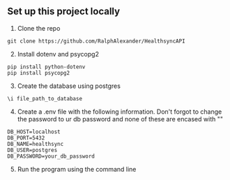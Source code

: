 ## Set up this project locally
1. Clone the repo
```
git clone https://github.com/RalphAlexander/HealthsyncAPI
```
2. Install dotenv and psycopg2
```
pip install python-dotenv
pip install psycopg2
```
3. Create the database using postgres
```
\i file_path_to_database
```

4. Create a .env file with the following information. Don't forgot to change the password to ur db password and none of these are encased with ""
```
DB_HOST=localhost
DB_PORT=5432
DB_NAME=healthsync
DB_USER=postgres
DB_PASSWORD=your_db_password
```
5. Run the program using the command line
